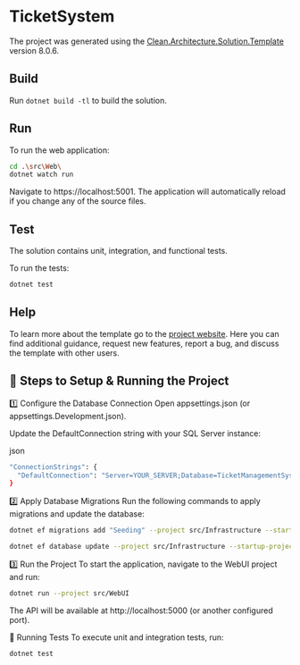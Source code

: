 # TicketSystem

The project was generated using the [Clean.Architecture.Solution.Template](https://github.com/jasontaylordev/TicketSystem) version 8.0.6.

## Build

Run `dotnet build -tl` to build the solution.

## Run

To run the web application:

```bash
cd .\src\Web\
dotnet watch run
```

Navigate to https://localhost:5001. The application will automatically reload if you change any of the source files.

## Test

The solution contains unit, integration, and functional tests.

To run the tests:
```bash
dotnet test
```

## Help
To learn more about the template go to the [project website](https://github.com/jasontaylordev/CleanArchitecture). Here you can find additional guidance, request new features, report a bug, and discuss the template with other users.

## 🚀 Steps to Setup & Running the Project

1️⃣ Configure the Database Connection
Open appsettings.json (or appsettings.Development.json).

Update the DefaultConnection string with your SQL Server instance:

json
```bash
"ConnectionStrings": {
  "DefaultConnection": "Server=YOUR_SERVER;Database=TicketManagementSystem;Trusted_Connection=True;TrustServerCertificate=True;MultipleActiveResultSets=true;"
}
```

2️⃣ Apply Database Migrations
Run the following commands to apply migrations and update the database:

```bash
dotnet ef migrations add "Seeding" --project src/Infrastructure --startup-project src/WebUI --output-dir Persistence/Migrations

dotnet ef database update --project src/Infrastructure --startup-project src/WebUI
```

3️⃣ Run the Project
To start the application, navigate to the WebUI project and run:

```bash
dotnet run --project src/WebUI
```

The API will be available at http://localhost:5000 (or another configured port).

🧪 Running Tests
To execute unit and integration tests, run:

```bash
dotnet test
```
